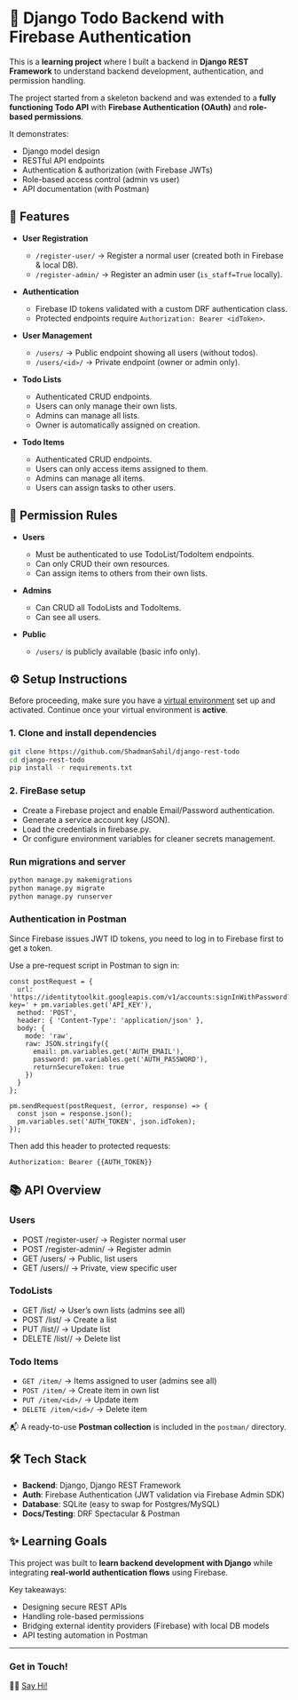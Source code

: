 # 📝 Django Todo Backend with Firebase Authentication

This is a **learning project** where I built a backend in **Django REST Framework** to understand backend development, authentication, and permission handling.  

The project started from a skeleton backend and was extended to a **fully functioning Todo API** with **Firebase Authentication (OAuth)** and **role-based permissions**.  

It demonstrates:
- Django model design
- RESTful API endpoints
- Authentication & authorization (with Firebase JWTs)
- Role-based access control (admin vs user)
- API documentation (with Postman)



## 🚀 Features

- **User Registration**
  - `/register-user/` → Register a normal user (created both in Firebase & local DB).
  - `/register-admin/` → Register an admin user (`is_staff=True` locally).

- **Authentication**
  - Firebase ID tokens validated with a custom DRF authentication class.
  - Protected endpoints require `Authorization: Bearer <idToken>`.

- **User Management**
  - `/users/` → Public endpoint showing all users (without todos).
  - `/users/<id>/` → Private endpoint (owner or admin only).

- **Todo Lists**
  - Authenticated CRUD endpoints.
  - Users can only manage their own lists.
  - Admins can manage all lists.
  - Owner is automatically assigned on creation.

- **Todo Items**
  - Authenticated CRUD endpoints.
  - Users can only access items assigned to them.
  - Admins can manage all items.
  - Users can assign tasks to other users.



## 🔐 Permission Rules

- **Users**
  - Must be authenticated to use TodoList/TodoItem endpoints.
  - Can only CRUD their own resources.
  - Can assign items to others from their own lists.

- **Admins**
  - Can CRUD all TodoLists and TodoItems.
  - Can see all users.

- **Public**
  - `/users/` is publicly available (basic info only).



## ⚙️ Setup Instructions

Before proceeding, make sure you have a [virtual environment](https://docs.python.org/3/library/venv.html) set up and activated. Continue once your virtual environment is **active**.

### 1. Clone and install dependencies
```bash
git clone https://github.com/ShadmanSahil/django-rest-todo
cd django-rest-todo
pip install -r requirements.txt
```

### 2. FireBase setup

- Create a Firebase project and enable Email/Password authentication.
- Generate a service account key (JSON).
- Load the credentials in firebase.py.
- Or configure environment variables for cleaner secrets management.

### Run migrations and server

```bash
python manage.py makemigrations
python manage.py migrate
python manage.py runserver
```

### Authentication in Postman

Since Firebase issues JWT ID tokens, you need to log in to Firebase first to get a token.

Use a pre-request script in Postman to sign in:

```code
const postRequest = {
  url: 'https://identitytoolkit.googleapis.com/v1/accounts:signInWithPassword?key=' + pm.variables.get('API_KEY'),
  method: 'POST',
  header: { 'Content-Type': 'application/json' },
  body: {
    mode: 'raw',
    raw: JSON.stringify({
      email: pm.variables.get('AUTH_EMAIL'),
      password: pm.variables.get('AUTH_PASSWORD'),
      returnSecureToken: true
    })
  }
};

pm.sendRequest(postRequest, (error, response) => {
  const json = response.json();
  pm.variables.set('AUTH_TOKEN', json.idToken);
});
```

Then add this header to protected requests:
```code
Authorization: Bearer {{AUTH_TOKEN}}
```

## 📚 API Overview

### Users
- POST /register-user/ → Register normal user
- POST /register-admin/ → Register admin
- GET /users/ → Public, list users
- GET /users/<id>/ → Private, view specific user

### TodoLists

- GET /list/ → User’s own lists (admins see all)
- POST /list/ → Create a list
- PUT /list/<id>/ → Update list
- DELETE /list/<id>/ → Delete list

### Todo Items
- `GET /item/` → Items assigned to user (admins see all)  
- `POST /item/` → Create item in own list  
- `PUT /item/<id>/` → Update item  
- `DELETE /item/<id>/` → Delete item

📬 A ready-to-use **Postman collection** is included in the `postman/` directory.


## 🛠 Tech Stack

- **Backend**: Django, Django REST Framework  
- **Auth**: Firebase Authentication (JWT validation via Firebase Admin SDK)  
- **Database**: SQLite (easy to swap for Postgres/MySQL)  
- **Docs/Testing**: DRF Spectacular & Postman  



## ✨ Learning Goals

This project was built to **learn backend development with Django** while integrating **real-world authentication flows** using Firebase.  

Key takeaways:
- Designing secure REST APIs  
- Handling role-based permissions  
- Bridging external identity providers (Firebase) with local DB models  
- API testing automation in Postman

---

### Get in Touch!

👋🏽 [Say Hi!](https://www.linkedin.com/in/shadmansahil/)



